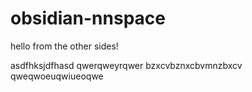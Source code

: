 # obsidian-nnspace
hello from the other sides!

asdfhksjdfhasd
qwerqweyrqwer
bzxcvbznxcbvmnzbxcv
qweqwoeuqwiueoqwe
